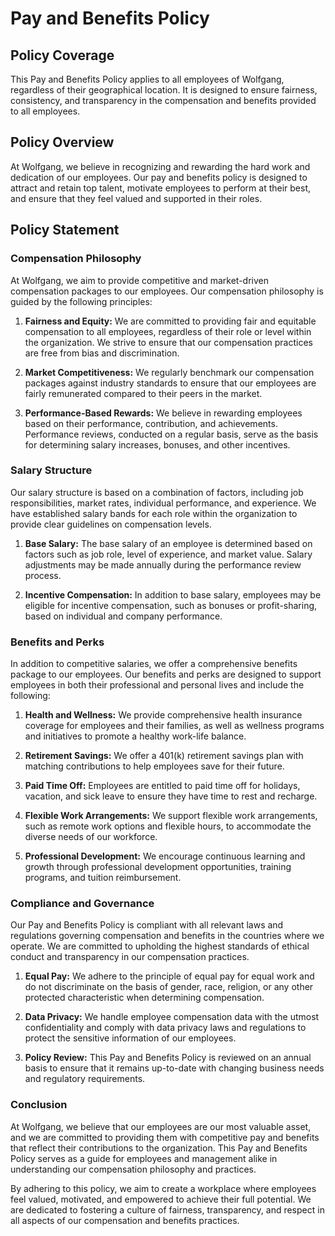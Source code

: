 # Pay and Benefits Policy

## Policy Coverage
This Pay and Benefits Policy applies to all employees of Wolfgang, regardless of their geographical location. It is designed to ensure fairness, consistency, and transparency in the compensation and benefits provided to all employees.

## Policy Overview
At Wolfgang, we believe in recognizing and rewarding the hard work and dedication of our employees. Our pay and benefits policy is designed to attract and retain top talent, motivate employees to perform at their best, and ensure that they feel valued and supported in their roles.

## Policy Statement

### Compensation Philosophy
At Wolfgang, we aim to provide competitive and market-driven compensation packages to our employees. Our compensation philosophy is guided by the following principles:

1. **Fairness and Equity:** We are committed to providing fair and equitable compensation to all employees, regardless of their role or level within the organization. We strive to ensure that our compensation practices are free from bias and discrimination.

2. **Market Competitiveness:** We regularly benchmark our compensation packages against industry standards to ensure that our employees are fairly remunerated compared to their peers in the market.

3. **Performance-Based Rewards:** We believe in rewarding employees based on their performance, contribution, and achievements. Performance reviews, conducted on a regular basis, serve as the basis for determining salary increases, bonuses, and other incentives.

### Salary Structure
Our salary structure is based on a combination of factors, including job responsibilities, market rates, individual performance, and experience. We have established salary bands for each role within the organization to provide clear guidelines on compensation levels.

1. **Base Salary:** The base salary of an employee is determined based on factors such as job role, level of experience, and market value. Salary adjustments may be made annually during the performance review process.

2. **Incentive Compensation:** In addition to base salary, employees may be eligible for incentive compensation, such as bonuses or profit-sharing, based on individual and company performance.

### Benefits and Perks
In addition to competitive salaries, we offer a comprehensive benefits package to our employees. Our benefits and perks are designed to support employees in both their professional and personal lives and include the following:

1. **Health and Wellness:** We provide comprehensive health insurance coverage for employees and their families, as well as wellness programs and initiatives to promote a healthy work-life balance.

2. **Retirement Savings:** We offer a 401(k) retirement savings plan with matching contributions to help employees save for their future.

3. **Paid Time Off:** Employees are entitled to paid time off for holidays, vacation, and sick leave to ensure they have time to rest and recharge.

4. **Flexible Work Arrangements:** We support flexible work arrangements, such as remote work options and flexible hours, to accommodate the diverse needs of our workforce.

5. **Professional Development:** We encourage continuous learning and growth through professional development opportunities, training programs, and tuition reimbursement.

### Compliance and Governance
Our Pay and Benefits Policy is compliant with all relevant laws and regulations governing compensation and benefits in the countries where we operate. We are committed to upholding the highest standards of ethical conduct and transparency in our compensation practices.

1. **Equal Pay:** We adhere to the principle of equal pay for equal work and do not discriminate on the basis of gender, race, religion, or any other protected characteristic when determining compensation.

2. **Data Privacy:** We handle employee compensation data with the utmost confidentiality and comply with data privacy laws and regulations to protect the sensitive information of our employees.

3. **Policy Review:** This Pay and Benefits Policy is reviewed on an annual basis to ensure that it remains up-to-date with changing business needs and regulatory requirements.

### Conclusion
At Wolfgang, we believe that our employees are our most valuable asset, and we are committed to providing them with competitive pay and benefits that reflect their contributions to the organization. This Pay and Benefits Policy serves as a guide for employees and management alike in understanding our compensation philosophy and practices.

By adhering to this policy, we aim to create a workplace where employees feel valued, motivated, and empowered to achieve their full potential. We are dedicated to fostering a culture of fairness, transparency, and respect in all aspects of our compensation and benefits practices.